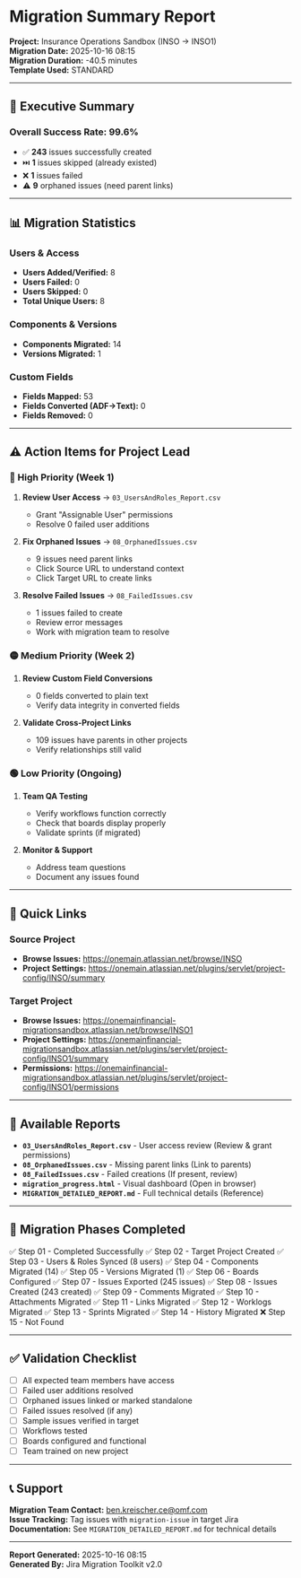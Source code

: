 # Migration Summary Report

**Project:** Insurance Operations Sandbox (INSO → INSO1)  
**Migration Date:** 2025-10-16 08:15  
**Migration Duration:** -40.5 minutes  
**Template Used:** STANDARD

---

## 🎯 Executive Summary

### Overall Success Rate: **99.6%**

- ✅ **243** issues successfully created
- ⏭️ **1** issues skipped (already existed)
- ❌ **1** issues failed
- ⚠️ **9** orphaned issues (need parent links)

---

## 📊 Migration Statistics

### Users & Access
- **Users Added/Verified:** 8
- **Users Failed:** 0
- **Users Skipped:** 0
- **Total Unique Users:** 8

### Components & Versions
- **Components Migrated:** 14
- **Versions Migrated:** 1

### Custom Fields
- **Fields Mapped:** 53
- **Fields Converted (ADF→Text):** 0
- **Fields Removed:** 0

---

## ⚠️ Action Items for Project Lead

### 🔴 High Priority (Week 1)
1. **Review User Access** → `03_UsersAndRoles_Report.csv`
   - Grant "Assignable User" permissions
   - Resolve 0 failed user additions

2. **Fix Orphaned Issues** → `08_OrphanedIssues.csv`
   - 9 issues need parent links
   - Click Source URL to understand context
   - Click Target URL to create links

3. **Resolve Failed Issues** → `08_FailedIssues.csv`
   - 1 issues failed to create
   - Review error messages
   - Work with migration team to resolve

### 🟡 Medium Priority (Week 2)
1. **Review Custom Field Conversions**
   - 0 fields converted to plain text
   - Verify data integrity in converted fields

2. **Validate Cross-Project Links**
   - 109 issues have parents in other projects
   - Verify relationships still valid

### 🟢 Low Priority (Ongoing)
1. **Team QA Testing**
   - Verify workflows function correctly
   - Check that boards display properly
   - Validate sprints (if migrated)

2. **Monitor & Support**
   - Address team questions
   - Document any issues found

---

## 🔗 Quick Links

### Source Project
- **Browse Issues:** https://onemain.atlassian.net/browse/INSO
- **Project Settings:** https://onemain.atlassian.net/plugins/servlet/project-config/INSO/summary

### Target Project
- **Browse Issues:** https://onemainfinancial-migrationsandbox.atlassian.net/browse/INSO1
- **Project Settings:** https://onemainfinancial-migrationsandbox.atlassian.net/plugins/servlet/project-config/INSO1/summary
- **Permissions:** https://onemainfinancial-migrationsandbox.atlassian.net/plugins/servlet/project-config/INSO1/permissions

---

## 📁 Available Reports

- **`03_UsersAndRoles_Report.csv`** - User access review (Review & grant permissions)
- **`08_OrphanedIssues.csv`** - Missing parent links (Link to parents)
- **`08_FailedIssues.csv`** - Failed creations (If present, review)
- **`migration_progress.html`** - Visual dashboard (Open in browser)
- **`MIGRATION_DETAILED_REPORT.md`** - Full technical details (Reference)

---

## 🎯 Migration Phases Completed

✅ Step 01 - Completed Successfully
✅ Step 02 - Target Project Created
✅ Step 03 - Users & Roles Synced (8 users)
✅ Step 04 - Components Migrated (14)
✅ Step 05 - Versions Migrated (1)
✅ Step 06 - Boards Configured
✅ Step 07 - Issues Exported (245 issues)
✅ Step 08 - Issues Created (243 created)
✅ Step 09 - Comments Migrated
✅ Step 10 - Attachments Migrated
✅ Step 11 - Links Migrated
✅ Step 12 - Worklogs Migrated
✅ Step 13 - Sprints Migrated
✅ Step 14 - History Migrated
❌ Step 15 - Not Found

---

## ✅ Validation Checklist

- [ ] All expected team members have access
- [ ] Failed user additions resolved
- [ ] Orphaned issues linked or marked standalone
- [ ] Failed issues resolved (if any)
- [ ] Sample issues verified in target
- [ ] Workflows tested
- [ ] Boards configured and functional
- [ ] Team trained on new project

---

## 📞 Support

**Migration Team Contact:** ben.kreischer.ce@omf.com  
**Issue Tracking:** Tag issues with `migration-issue` in target Jira  
**Documentation:** See `MIGRATION_DETAILED_REPORT.md` for technical details

---

**Report Generated:** 2025-10-16 08:15  
**Generated By:** Jira Migration Toolkit v2.0


